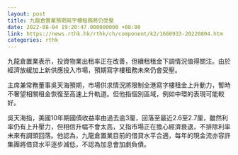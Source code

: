```yaml
---
layout: post
title: 九龍倉置業預期寫字樓租務將仍受壓
date: 2022-08-04 19:20:47.000000000 +08:00
link: https://news.rthk.hk/rthk/ch/component/k2/1660933-20220804.htm
categories: rthk
---
```


九龍倉置業表示，投資物業出租率正在改善，但續租租金下調情況值得關注。由於經濟放緩加上新供應投入市場，預期寫字樓租務未來仍會受壓。

主席兼常務董事吳天海預期，市場供求情況將限制全港寫字樓租金上升動力，暫時不奢望相關租金恢復至高速上升軌道。但他指個別區域，例如中環的表現可能較好。

吳天海指，美國10年期國債收益率由過去逾3厘，回落至最近2.6至2.7厘，雖然利率仍有上升壓力，但相信升幅不會太高，又指市場正在擔心經濟衰退，不排除利率未來有調頭回落。他認為，九龍倉置業目前的借貸水平合適，每年的現金流亦容許集團將借貸水平逐步減低，不認為加息會加劇負債。
